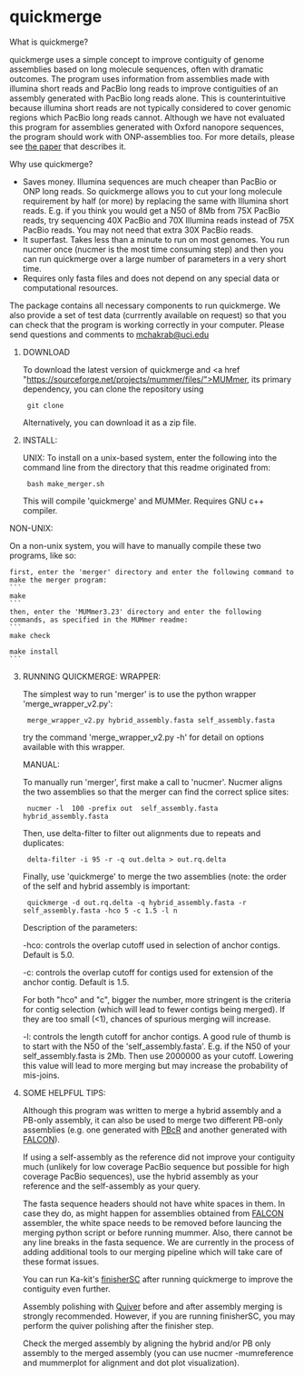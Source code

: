 # quickmerge
What is quickmerge?

quickmerge uses a simple concept to improve contiguity of genome assemblies based on long molecule sequences, often with dramatic outcomes. The program uses information from assemblies made with illumina short reads and PacBio long reads to improve contiguities of an assembly generated with PacBio long reads alone. This is counterintuitive because illumina short reads are not typically considered to cover genomic regions which PacBio long reads cannot. Although we have not evaluated this program for assemblies generated with Oxford nanopore sequences, the program should work with ONP-assemblies too. For more details, please see <a href="http://biorxiv.org/content/early/2015/10/16/029306">the paper</a> that describes it.    

Why use quickmerge?

 * Saves money. Illumina sequences are much cheaper than PacBio or ONP long reads. So quickmerge allows you to cut your long molecule requirement by half (or more) by replacing the same with Illumina short reads. E.g. if you think you would get a N50 of 8Mb from 75X PacBio reads, try sequencing 40X PacBio and 70X Illumina reads instead of 75X PacBio reads. You may not need that extra 30X PacBio reads.
 * It superfast. Takes less than a minute to run on most genomes. You run nucmer once (nucmer is the most time consuming step) and then you can run quickmerge over a large number of parameters in a very short time.
 * Requires only fasta files and does not depend on any special data or computational resources.
 
The package contains all necessary components to run quickmerge. We also provide a set of test data (currrently available on request) so that you can check that the program is working correctly in your computer. Please send questions and comments to mchakrab@uci.edu


1. DOWNLOAD

   To download the latest version of quickmerge and <a href "https://sourceforge.net/projects/mummer/files/">MUMmer</a>, its primary dependency, you can clone the repository using 
   ```
    git clone
   ```
   Alternatively, you can download it as a zip file.

2. INSTALL:

   UNIX:
   To install on a unix-based system, enter the following into the command line from the directory that this readme originated from:
   ```
	bash make_merger.sh
   ```
   This will compile 'quickmerge' and MUMMer. Requires GNU c++ compiler.

  NON-UNIX:

   On a non-unix system, you will have to manually compile these two programs, like so:

    first, enter the 'merger' directory and enter the following command to make the merger program:
    ```
 	make
    ```
    then, enter the 'MUMmer3.23' directory and enter the following commands, as specified in the MUMmer readme:
    ```
	make check

	make install
    ```
3. RUNNING QUICKMERGE:
   WRAPPER:

   The simplest way to run 'merger' is to use the python wrapper 'merge_wrapper_v2.py':
   ```
	merge_wrapper_v2.py hybrid_assembly.fasta self_assembly.fasta
   ```
   try the command 'merge_wrapper_v2.py -h' for detail on options available with this wrapper.

   MANUAL:

   To manually run 'merger', first make a call to 'nucmer'.  Nucmer aligns the two assemblies so that the merger can find the correct splice sites:
   ```
	nucmer -l  100 -prefix out  self_assembly.fasta hybrid_assembly.fasta
   ```
   Then, use delta-filter to filter out alignments due to repeats and duplicates:
   ```   
	delta-filter -i 95 -r -q out.delta > out.rq.delta
   ```
   Finally, use 'quickmerge' to merge the two assemblies (note: the order of the self and hybrid assembly is important:
   ```
	quickmerge -d out.rq.delta -q hybrid_assembly.fasta -r self_assembly.fasta -hco 5 -c 1.5 -l n
   ```
   Description of the parameters:

   -hco: controls the overlap cutoff used in selection of anchor contigs. Default is 5.0. 

   -c: controls the overlap cutoff for contigs used for extension of the anchor contig. Default is 1.5.

   For both "hco" and "c", bigger the number, more stringent is the criteria for contig selection (which will lead to fewer contigs being merged). If they are too small (<1), chances of spurious merging will increase.

   -l: controls the length cutoff for anchor contigs. A good rule of thumb is to start with the N50 of the 'self_assembly.fasta'. E.g. if the N50 of your self_assembly.fasta is 2Mb. Then use 2000000 as your cutoff. Lowering this value will lead to more merging but may increase the probability of mis-joins. 

4. SOME HELPFUL TIPS:

   Although this program was written to merge a hybrid assembly and a PB-only assembly, it can also be used to merge two different PB-only assemblies (e.g. one generated with <a href="https://sourceforge.net/projects/wgs-assembler/files/wgs-assembler/">PBcR</a> and another generated with <a href="https://github.com/PacificBiosciences/FALCON-integrate">FALCON</a>).

   If using a self-assembly as the reference did not improve your contiguity much (unlikely for low coverage PacBio sequence but possible for high coverage PacBio sequences), use the hybrid assembly as your reference and the self-assembly as your query.

   The fasta sequence headers should not have white spaces in them. In case they do, as might happen for assemblies obtained from  <a href="https://github.com/PacificBiosciences/FALCON-integrate">FALCON</a> assembler, the white space needs to be removed before launcing the merging python script or before running mummer. Also, there cannot be any line breaks in the fasta sequence. We are currently in the process of adding additional tools to our merging pipeline which will take care of these format issues.  

   You can run Ka-kit's <a href="https://github.com/kakitone/finishingTool">finisherSC</a> after running quickmerge to improve the contiguity even further.

   Assembly polishing with <a href="https://github.com/PacificBiosciences/GenomicConsensus">Quiver</a> before and after assembly merging is strongly recommended. However, if you are running finisherSC, you may perform the quiver polishing after the finisher step.

   Check the merged assembly by aligning the hybrid and/or PB only assembly to the merged assembly (you can use nucmer -mumreference and mummerplot for alignment and dot plot visualization).


